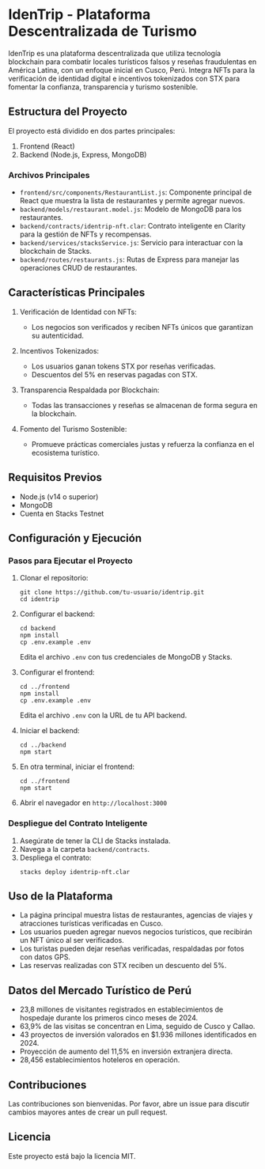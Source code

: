 # IdenTrip - Plataforma Descentralizada de Turismo

IdenTrip es una plataforma descentralizada que utiliza tecnología blockchain para combatir locales turísticos falsos y reseñas fraudulentas en América Latina, con un enfoque inicial en Cusco, Perú. Integra NFTs para la verificación de identidad digital e incentivos tokenizados con STX para fomentar la confianza, transparencia y turismo sostenible.

## Estructura del Proyecto

El proyecto está dividido en dos partes principales:

1. Frontend (React)
2. Backend (Node.js, Express, MongoDB)

### Archivos Principales

- `frontend/src/components/RestaurantList.js`: Componente principal de React que muestra la lista de restaurantes y permite agregar nuevos.
- `backend/models/restaurant.model.js`: Modelo de MongoDB para los restaurantes.
- `backend/contracts/identrip-nft.clar`: Contrato inteligente en Clarity para la gestión de NFTs y recompensas.
- `backend/services/stacksService.js`: Servicio para interactuar con la blockchain de Stacks.
- `backend/routes/restaurants.js`: Rutas de Express para manejar las operaciones CRUD de restaurantes.

## Características Principales

1. Verificación de Identidad con NFTs:
   - Los negocios son verificados y reciben NFTs únicos que garantizan su autenticidad.

2. Incentivos Tokenizados:
   - Los usuarios ganan tokens STX por reseñas verificadas.
   - Descuentos del 5% en reservas pagadas con STX.

3. Transparencia Respaldada por Blockchain:
   - Todas las transacciones y reseñas se almacenan de forma segura en la blockchain.

4. Fomento del Turismo Sostenible:
   - Promueve prácticas comerciales justas y refuerza la confianza en el ecosistema turístico.

## Requisitos Previos

- Node.js (v14 o superior)
- MongoDB
- Cuenta en Stacks Testnet

## Configuración y Ejecución

### Pasos para Ejecutar el Proyecto

1. Clonar el repositorio:
   ```
   git clone https://github.com/tu-usuario/identrip.git
   cd identrip
   ```

2. Configurar el backend:
   ```
   cd backend
   npm install
   cp .env.example .env
   ```
   Edita el archivo `.env` con tus credenciales de MongoDB y Stacks.

3. Configurar el frontend:
   ```
   cd ../frontend
   npm install
   cp .env.example .env
   ```
   Edita el archivo `.env` con la URL de tu API backend.

4. Iniciar el backend:
   ```
   cd ../backend
   npm start
   ```

5. En otra terminal, iniciar el frontend:
   ```
   cd ../frontend
   npm start
   ```

6. Abrir el navegador en `http://localhost:3000`

### Despliegue del Contrato Inteligente

1. Asegúrate de tener la CLI de Stacks instalada.
2. Navega a la carpeta `backend/contracts`.
3. Despliega el contrato:
   ```
   stacks deploy identrip-nft.clar
   ```

## Uso de la Plataforma

- La página principal muestra listas de restaurantes, agencias de viajes y atracciones turísticas verificadas en Cusco.
- Los usuarios pueden agregar nuevos negocios turísticos, que recibirán un NFT único al ser verificados.
- Los turistas pueden dejar reseñas verificadas, respaldadas por fotos con datos GPS.
- Las reservas realizadas con STX reciben un descuento del 5%.

## Datos del Mercado Turístico de Perú

- 23,8 millones de visitantes registrados en establecimientos de hospedaje durante los primeros cinco meses de 2024.
- 63,9% de las visitas se concentran en Lima, seguido de Cusco y Callao.
- 43 proyectos de inversión valorados en $1.936 millones identificados en 2024.
- Proyección de aumento del 11,5% en inversión extranjera directa.
- 28,456 establecimientos hoteleros en operación.

## Contribuciones

Las contribuciones son bienvenidas. Por favor, abre un issue para discutir cambios mayores antes de crear un pull request.

## Licencia

Este proyecto está bajo la licencia MIT.
